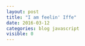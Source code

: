 ```yaml
---
layout: post
title: "I am feelin' Iffe"
date: 2016-03-12
categories: blog javascript
visible: 0
---
```

